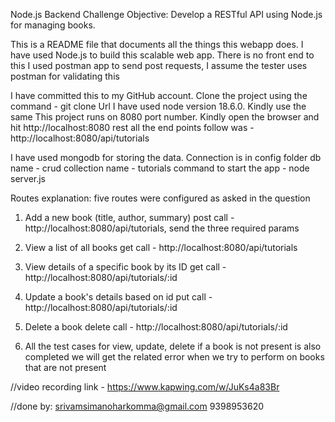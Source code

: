 Node.js Backend Challenge
Objective: Develop a RESTful API using Node.js for managing books.

This is a README file that documents all the things this webapp does.
I have used Node.js to build this scalable web app. There is no front end to this
I used postman app to send post requests, I assume the tester uses postman for validating this

I have committed this to my GitHub account. Clone the project using the command - git clone Url
I have used node version 18.6.0. Kindly use the same
This project runs on 8080 port number. Kindly open the browser and hit http://localhost:8080
rest all the end points follow was - http://localhost:8080/api/tutorials

I have used mongodb for storing the data. Connection is in config folder
db name - crud
collection name - tutorials
command to start the app - node server.js

Routes explanation:
five routes were configured as asked in the question

1. Add a new book (title, author, summary)
post call - http://localhost:8080/api/tutorials, send the three required params

2. View a list of all books
get call - http://localhost:8080/api/tutorials

3. View details of a specific book by its ID
get call - http://localhost:8080/api/tutorials/:id

4. Update a book's details based on id
put call - http://localhost:8080/api/tutorials/:id

5. Delete a book
delete call - http://localhost:8080/api/tutorials/:id

6. All the test cases for view, update, delete if a book is not present is also completed
we will get the related error when we try to perform on books that are not present


//video recording link - https://www.kapwing.com/w/JuKs4a83Br

//done by:
srivamsimanoharkomma@gmail.com
9398953620
